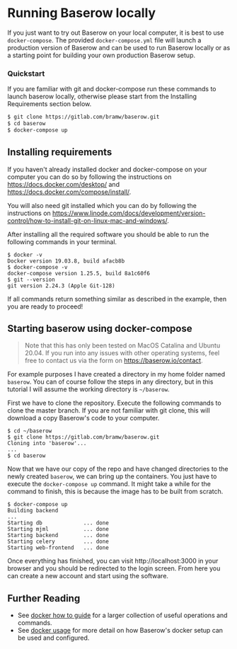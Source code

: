 # Running Baserow locally 

If you just want to try out Baserow on your local computer, it is best to use 
`docker-compose`. The provided `docker-compose.yml` file will launch a production 
version of Baserow and can be used to run Baserow locally or as a starting point for 
building your own production Baserow setup.


### Quickstart 
If you are familiar with git and docker-compose run these commands to launch baserow 
locally, otherwise please start from the Installing Requirements section below.
```bash
$ git clone https://gitlab.com/bramw/baserow.git
$ cd baserow
$ docker-compose up
```

## Installing requirements

If you haven't already installed docker and docker-compose on your computer you can do
so by following the instructions on https://docs.docker.com/desktop/ and 
https://docs.docker.com/compose/install/.

You will also need git installed which you can do by following the instructions on 
https://www.linode.com/docs/development/version-control/how-to-install-git-on-linux-mac-and-windows/.

After installing all the required software you should be able to run the
following commands in your terminal.

```
$ docker -v
Docker version 19.03.8, build afacb8b
$ docker-compose -v
docker-compose version 1.25.5, build 8a1c60f6
$ git --version
git version 2.24.3 (Apple Git-128)
```

If all commands return something similar as described in the example, then you are 
ready to proceed!

## Starting baserow using docker-compose 

> Note that this has only been tested on MacOS Catalina and Ubuntu 20.04. If you run 
> into any issues with other operating systems, feel free to contact us via the form on
> https://baserow.io/contact.

For example purposes I have created a directory in my home folder named `baserow`.
You can of course follow the steps in any directory, but in this tutorial I will assume
the working directory is `~/baserow`.

First we have to clone the repository. Execute the following commands to clone the 
master branch. If you are not familiar with git clone, this will download a copy 
Baserow's code to your computer.

```
$ cd ~/baserow
$ git clone https://gitlab.com/bramw/baserow.git
Cloning into 'baserow'...
...
$ cd baserow
```

Now that we have our copy of the repo and have changed directories to the newly 
created `baserow`, we can bring up the containers. You just have to execute the 
`docker-compose up` command. It might take a while for the command to finish, this is 
because the image has to be built from scratch.

```
$ docker-compose up
Building backend
...
Starting db             ... done
Starting mjml           ... done
Starting backend        ... done
Starting celery         ... done
Starting web-frontend   ... done
```

Once everything has finished, you can visit http://localhost:3000 in your browser
and you should be redirected to the login screen. From here you can create a new account
and start using the software.

## Further Reading
- See [docker how to guide](baserow-docker-how-to.md) for a larger collection of
  useful operations and commands.
- See [docker usage](../reference/baserow-docker-api.md) for more detail on how
  Baserow's docker setup can be used and configured.
